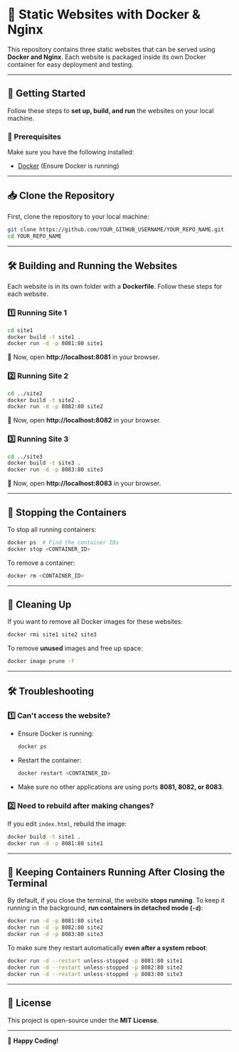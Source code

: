 # 📌 Static Websites with Docker & Nginx

This repository contains three static websites that can be served using **Docker and Nginx**. Each website is packaged inside its own Docker container for easy deployment and testing.

---

## 🚀 **Getting Started**
Follow these steps to **set up, build, and run** the websites on your local machine.

### **📌 Prerequisites**
Make sure you have the following installed:
- [Docker](https://www.docker.com/get-started) (Ensure Docker is running)

---

## 📥 **Clone the Repository**
First, clone the repository to your local machine:
```sh
git clone https://github.com/YOUR_GITHUB_USERNAME/YOUR_REPO_NAME.git
cd YOUR_REPO_NAME
```

---

## 🛠 **Building and Running the Websites**
Each website is in its own folder with a **Dockerfile**. Follow these steps for each website.

### **1️⃣ Running Site 1**
```sh
cd site1
docker build -t site1 .
docker run -d -p 8081:80 site1
```
🔹 Now, open **http://localhost:8081** in your browser.

### **2️⃣ Running Site 2**
```sh
cd ../site2
docker build -t site2 .
docker run -d -p 8082:80 site2
```
🔹 Now, open **http://localhost:8082** in your browser.

### **3️⃣ Running Site 3**
```sh
cd ../site3
docker build -t site3 .
docker run -d -p 8083:80 site3
```
🔹 Now, open **http://localhost:8083** in your browser.

---

## 🛑 **Stopping the Containers**
To stop all running containers:
```sh
docker ps  # Find the container IDs
docker stop <CONTAINER_ID>
```

To remove a container:
```sh
docker rm <CONTAINER_ID>
```

---

## 🧹 **Cleaning Up**
If you want to remove all Docker images for these websites:
```sh
docker rmi site1 site2 site3
```

To remove **unused** images and free up space:
```sh
docker image prune -f
```

---

## 🛠 **Troubleshooting**
### **1️⃣ Can't access the website?**
- Ensure Docker is running:  
  ```sh
  docker ps
  ```
- Restart the container:
  ```sh
  docker restart <CONTAINER_ID>
  ```
- Make sure no other applications are using ports **8081, 8082, or 8083**.

### **2️⃣ Need to rebuild after making changes?**
If you edit `index.html`, rebuild the image:
```sh
docker build -t site1 .
docker run -d -p 8081:80 site1
```

---

## 📌 **Keeping Containers Running After Closing the Terminal**
By default, if you close the terminal, the website **stops running**. To keep it running in the background, **run containers in detached mode (`-d`)**:
```sh
docker run -d -p 8081:80 site1
docker run -d -p 8082:80 site2
docker run -d -p 8083:80 site3
```

To make sure they restart automatically **even after a system reboot**:
```sh
docker run -d --restart unless-stopped -p 8081:80 site1
docker run -d --restart unless-stopped -p 8082:80 site2
docker run -d --restart unless-stopped -p 8083:80 site3
```

---

## 📜 **License**
This project is open-source under the **MIT License**.

---

🚀 **Happy Coding!**
